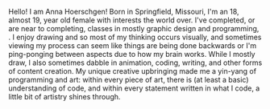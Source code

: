 Hello! I am Anna Hoerschgen! Born in Springfield, Missouri, I'm an 18, almost 19, year old female with interests the world over. I've completed, or are near to completing, classes in mostly graphic design and programming, . I enjoy drawing and so most of my thinking occurs visually, and sometimes viewing my process can seem like things are being done backwards or I'm ping-ponging between aspects due to how my brain works. While I mostly draw, I also sometimes dabble in animation, coding, writing, and other forms of content creation. My unique creative upbringing made me a yin-yang of programming and art: within every piece of art, there is (at least a basic) understanding of code, and within every statement written in what I code, a little bit of artistry shines through.